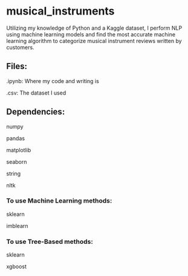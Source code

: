 # musical_instruments
Utilizing my knowledge of Python and a Kaggle dataset, I perform NLP using machine learning models and find the most accurate machine learning algorithm to categorize musical instrument reviews written by customers.
## Files:
.ipynb: Where my code and writing is

.csv: The dataset I used
## Dependencies:

numpy

pandas

matplotlib

seaborn

string

nltk

### To use Machine Learning methods:

sklearn

imblearn

### To use Tree-Based methods:

sklearn

xgboost
